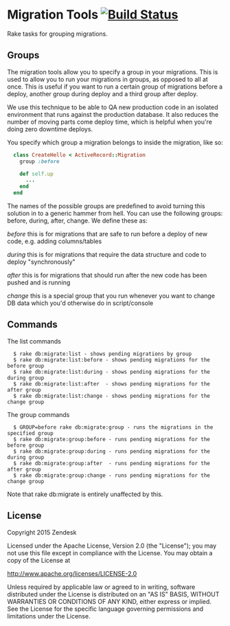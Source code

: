 # Migration Tools  [![Build Status](https://github.com/zendesk/migration_tools/workflows/CI/badge.svg)](https://github.com/zendesk/migration_tools/actions?query=workflow%3ACI)

Rake tasks for grouping migrations.

## Groups

The migration tools allow you to specify a group in your migrations. This is used to allow you to run your migrations in groups, as opposed to all at once. This is useful if you want to run a certain group of migrations before a deploy, another group during deploy and a third group after deploy.

We use this technique to be able to QA new production code in an isolated environment that runs against the production database. It also reduces the number of moving parts come deploy time, which is helpful when you're doing zero downtime deploys.

You specify which group a migration belongs to inside the migration, like so:

```ruby
  class CreateHello < ActiveRecord::Migration
    group :before

    def self.up
      ...
    end
  end
```

The names of the possible groups are predefined to avoid turning this solution in to a generic hammer from hell. You can use the following groups: before, during, after, change. We define these as:

*before* this is for migrations that are safe to run before a deploy of new code, e.g. adding columns/tables

*during* this is for migrations that require the data structure and code to deploy "synchronously"

*after* this is for migrations that should run after the new code has been pushed and is running

*change* this is a special group that you run whenever you want to change DB data which you'd otherwise do in script/console


## Commands

The list commands

```
  $ rake db:migrate:list - shows pending migrations by group
  $ rake db:migrate:list:before - shows pending migrations for the before group
  $ rake db:migrate:list:during - shows pending migrations for the during group
  $ rake db:migrate:list:after  - shows pending migrations for the after group
  $ rake db:migrate:list:change - shows pending migrations for the change group
```

The group commands

```
  $ GROUP=before rake db:migrate:group - runs the migrations in the specified group
  $ rake db:migrate:group:before - runs pending migrations for the before group
  $ rake db:migrate:group:during - runs pending migrations for the during group
  $ rake db:migrate:group:after  - runs pending migrations for the after group
  $ rake db:migrate:group:change - runs pending migrations for the change group
```
Note that rake db:migrate is entirely unaffected by this.

## License

Copyright 2015 Zendesk

Licensed under the Apache License, Version 2.0 (the "License"); you may not use this file except in compliance with the License.
You may obtain a copy of the License at

http://www.apache.org/licenses/LICENSE-2.0

Unless required by applicable law or agreed to in writing, software distributed under the License is distributed on an "AS IS" BASIS, WITHOUT WARRANTIES OR CONDITIONS OF ANY KIND, either express or implied. See the License for the specific language governing permissions and limitations under the License.
